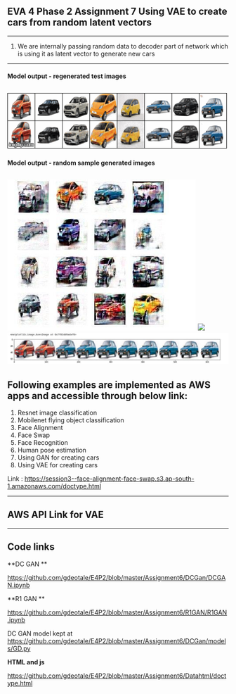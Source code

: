 
## EVA 4 Phase 2 Assignment 7 Using VAE to create cars from random latent vectors

------------------------------------------------------------------------------------------------------------
1. We are internally passing random data to decoder part of network which is using it as latent vector to generate new cars
------------------------------------------------------------------------------------------------------------

#### Model output - regenerated test images

![](https://github.com/gdeotale/E4P2/blob/master/Assignment7/ReadmeImages/reconstruction.gif)
------------------------------------------------------------------------------------------------------------

#### Model output - random sample generated images

![](https://github.com/gdeotale/E4P2/blob/master/Assignment6/ReadmeImages/Output-R1GAN.jpg)
![](https://github.com/gdeotale/E4P2/blob/master/Assignment6/ReadmeImages/R1GAN.gif)
![](https://github.com/gdeotale/E4P2/blob/master/Assignment6/ReadmeImages/R1GAN-RandomValue.jpg)
------------------------------------------------------------------------------------------------------------

## Following examples are implemented as AWS apps and accessible through below link:
1. Resnet image classification
2. Mobilenet flying object classification
3. Face Alignment
4. Face Swap
5. Face Recognition
6. Human pose estimation
7. Using GAN for creating cars
8. Using VAE for creating cars

Link : https://session3--face-alignment-face-swap.s3.ap-south-1.amazonaws.com/doctype.html

------------------------------------------------------------------------------------------------------------

## AWS API Link for VAE



-----------------------------------------------------------------------------------------------------------------------------
## Code links
**DC GAN **

https://github.com/gdeotale/E4P2/blob/master/Assignment6/DCGan/DCGAN.ipynb

**R1 GAN **

https://github.com/gdeotale/E4P2/blob/master/Assignment6/R1GAN/R1GAN.ipynb

DC GAN model kept at 
https://github.com/gdeotale/E4P2/blob/master/Assignment6/DCGan/models/GD.py

**HTML and js**

https://github.com/gdeotale/E4P2/blob/master/Assignment6/Datahtml/doctype.html
